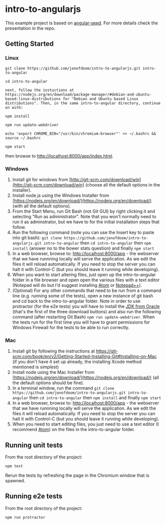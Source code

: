 # intro-to-angularjs

This example project is based on [angular-seed](https://github.com/angular/angular-seed). For more details check the presentation in the repo.

## Getting Started

### Linux

```
git clone https://github.com/jenofdoom/intro-to-angularjs.git intro-to-angular

cd intro-to-angular

next, follow the instuctions at https://nodejs.org/en/download/package-manager/#debian-and-ubuntu-based-linux-distributions for "Debian and Ubuntu based Linux distributions". Then, in the same intro-to-angular directory, continue on with:

npm install

npm run update-webdriver

echo 'export CHROME_BIN="/usr/bin/chromium-browser"' >> ~/.bashrc && source ~/.bashrc

npm start
```

then browse to [http://localhost:8000/app/index.html](http://localhost:8000/app/index.html).

### Windows

1. Install git for windows from [http://git-scm.com/download/win](http://git-scm.com/download/win) (choose all the default options in the installer).
2. Install node.js using the Windows Installer from [https://nodejs.org/en/download/](https://nodejs.org/en/download/) (with all the default options).
3. From the Start Menu, run Git Bash (not Git GUI) by right clicking it and selecting "Run as administrator". Note that you won't normally need to run it as adminstrator, but we have to for the initial installation steps that follow.
4. Run the following command (note you can use the Insert key to paste into git bash): `git clone https://github.com/jenofdoom/intro-to-angularjs.git intro-to-angular` then `cd intro-to-angular` then `npm install` (answer no to the bower stats question) and finally `npm start`
5. In a web browser, browse to: [http://localhost:8000/app](http://localhost:8000/app) - the webserver that we have runnning locally will serve the application. As we edit the files it will reload automatically. If you need to stop the server you can halt it with Control-C (but you should leave it running while developing).
6. When you want to start altering files, just open up the intro-to-angular folder in a file browser and open open the various files with a text editor (Notepad will do but I'd suggest installing [Atom](https://atom.io/) or [Notepad++](http://notepad-plus-plus.org/)).
7. (Optional) For any other commands that need to be run from a command line (e.g. running some of the tests), open a new instance of git bash and cd back to the intro-to-angular folder. Note in order to use protractor (for the e2e tests) you will have to install the [JDK from Oracle](http://www.oracle.com/technetwork/java/javase/downloads/index.html) (that's the first of the three download buttons) and also run the following command (after restarting Git Bash) `npm run update-webdriver`. When the tests run for the first time you will have to grant permissions for Windows Firewall for the tests to be able to run correctly.

### Mac

1. Install git by following the instructions at https://git-scm.com/book/en/v2/Getting-Started-Installing-Git#Installing-on-Mac (if you don't have it set up already, the installing Xcode method mentioned is simplest)
2. Install node using the Mac Installer from [https://nodejs.org/en/download/](https://nodejs.org/en/download/) (all the default options should be fine).
3. In a terminal window, run the command `git clone https://github.com/jenofdoom/intro-to-angularjs.git intro-to-angular` then `cd intro-to-angular` then `npm install` and finally `npm start`
4. In a web browser, browse to: [http://localhost:8000/app](http://localhost:8000/app) - the webserver that we have runnning locally will serve the application. As we edit the files it will reload automatically. If you need to stop the server you can halt it with Control-C (but you should leave it running while developing).
5. When you need to start editing files, you just need to use a text editor (I recommend [Atom](https://atom.io/)) on the files in the intro-to-angular folder.

## Running unit tests

From the root directory of the project:

```
npm test
```

Rerun the tests by refreshing the page in the Chromium window that is spawned.

## Running e2e tests

From the root directory of the project:

```
npm run protractor
```
